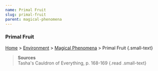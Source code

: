 ```yaml
---
name: Primal Fruit
slug: primal-fruit
parent: magical-phenomena
---
```

### Primal Fruit
[Home](dm-operations-center) > [Environment](environment-menu) > [Magical Phenomena](magical-phenomena) > Primal Fruit {.small-text}

> **Sources** <br/>
> Tasha's Cauldron of Everything, p. 168-169
{.read .small-text}